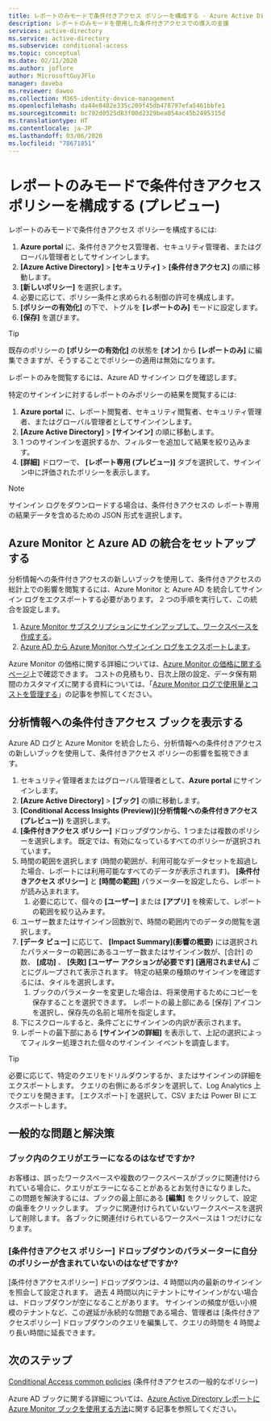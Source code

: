 ```yaml
---
title: レポートのみモードで条件付きアクセス ポリシーを構成する - Azure Active Directory
description: レポートのみモードを使用した条件付きアクセスでの導入の支援
services: active-directory
ms.service: active-directory
ms.subservice: conditional-access
ms.topic: conceptual
ms.date: 02/11/2020
ms.author: joflore
author: MicrosoftGuyJFlo
manager: daveba
ms.reviewer: dawoo
ms.collection: M365-identity-device-management
ms.openlocfilehash: da44e8482e335c209f45db478797efa5461bbfe1
ms.sourcegitcommit: bc792d0525d83f00d2329bea054ac45b2495315d
ms.translationtype: HT
ms.contentlocale: ja-JP
ms.lasthandoff: 03/06/2020
ms.locfileid: "78671851"
---
```

# <a name="configure-a-conditional-access-policy-in-report-only-mode-preview"></a>レポートのみモードで条件付きアクセス ポリシーを構成する (プレビュー)

レポートのみモードで条件付きアクセス ポリシーを構成するには:

1. **Azure portal** に、条件付きアクセス管理者、セキュリティ管理者、またはグローバル管理者としてサインインします。
1. **[Azure Active Directory]**  >  **[セキュリティ]**  >  **[条件付きアクセス]** の順に移動します。
1. **[新しいポリシー]** を選択します。
1. 必要に応じて、ポリシー条件と求められる制御の許可を構成します。
1. **[ポリシーの有効化]** の下で、トグルを **[レポートのみ]** モードに設定します。
1. **[保存]** を選びます。

> [!TIP]
> 既存のポリシーの **[ポリシーの有効化]** の状態を **[オン]** から **[レポートのみ]** に編集できますが、そうすることでポリシーの適用は無効になります。 

レポートのみを閲覧するには、Azure AD サインイン ログを確認します。

特定のサインインに対するレポートのみポリシーの結果を閲覧するには:

1. **Azure portal** に、レポート閲覧者、セキュリティ閲覧者、セキュリティ管理者、またはグローバル管理者としてサインインします。
1. **[Azure Active Directory]**  >  **[サインイン]** の順に移動します。
1. 1 つのサインインを選択するか、フィルターを追加して結果を絞り込みます。
1. **[詳細]** ドロワーで、 **[レポート専用 (プレビュー)]** タブを選択して、サインイン中に評価されたポリシーを表示します。

> [!NOTE]
> サインイン ログをダウンロードする場合は、条件付きアクセスの レポート専用の結果データを含めるための JSON 形式を選択します。

## <a name="set-up-azure-monitor-integration-with-azure-ad"></a>Azure Monitor と Azure AD の統合をセットアップする

分析情報への条件付きアクセスの新しいブックを使用して、条件付きアクセスの総計上での影響を閲覧するには、Azure Monitor と Azure AD を統合してサインイン ログをエクスポートする必要があります。 2 つの手順を実行して、この統合を設定します。 

1. [Azure Monitor サブスクリプションにサインアップして、ワークスペースを作成する](/azure/azure-monitor/learn/quick-create-workspace)。
1. [Azure AD から Azure Monitor へサインイン ログをエクスポートします](/azure/active-directory/reports-monitoring/howto-integrate-activity-logs-with-log-analytics)。

Azure Monitor の価格に関する詳細については、[Azure Monitor の価格に関するページ](https://azure.microsoft.com/pricing/details/monitor/)上で確認できます。 コストの見積もり、日次上限の設定、データ保有期間のカスタマイズに関する資料については、「[Azure Monitor ログで使用量とコストを管理する](../../azure-monitor/platform/manage-cost-storage.md#estimating-the-costs-to-manage-your-environment)」の記事を参照してください。

## <a name="view-conditional-access-insights-workbook"></a>分析情報への条件付きアクセス ブックを表示する

Azure AD ログと Azure Monitor を統合したら、分析情報への条件付きアクセスの新しいブックを使用して、条件付きアクセス ポリシーの影響を監視できます。

1. セキュリティ管理者またはグローバル管理者として、**Azure portal** にサインインします。
1. **[Azure Active Directory]**  >  **[ブック]** の順に移動します。
1. **[Conditional Access Insights (Preview)]\(分析情報への条件付きアクセス (プレビュー)\)** を選択します。
1. **[条件付きアクセス ポリシー]** ドロップダウンから、1 つまたは複数のポリシーを選択します。 既定では、有効になっているすべてのポリシーが選択されています。
1. 時間の範囲を選択します (時間の範囲が、利用可能なデータセットを超過した場合、レポートには利用可能なすべてのデータが表示されます)。 **[条件付きアクセス ポリシー]** と **[時間の範囲]** パラメータ―を設定したら、レポートが読み込まれます。
   1. 必要に応じて、個々の **[ユーザー]** または **[アプリ]** を検索して、レポートの範囲を絞り込みます。
1. ユーザー数またはサインイン回数別で、時間の範囲内でのデータの閲覧を選択します。
1. **[データ ビュー]** に応じて、 **[Impact Summary]\(影響の概要\)** には選択されたパラメーターの範囲にあるユーザー数またはサインイン数が、[合計] の数、 **[成功]** 、 **[失敗]** **[ユーザー アクションが必要です]** **[適用されません]** ごとにグループされて表示されます。 特定の結果の種類のサインインを確認するには、タイルを選択します。 
   1. ブックのパラメーターを変更した場合は、将来使用するためにコピーを保存することを選択できます。 レポートの最上部にある [保存] アイコンを選択し、保存先の名前と場所を指定します。
1. 下にスクロールすると、条件ごとにサインインの内訳が表示されます。
1. レポートの最下部にある **[サインインの詳細]** を表示して、上記の選択によってフィルター処理された個々のサインイン イベントを調査します。

> [!TIP] 
> 必要に応じて、特定のクエリをドリルダウンするか、またはサインインの詳細をエクスポートします。 クエリの右側にあるボタンを選択して、Log Analytics 上でクエリを開きます。 [エクスポート] を選択して、CSV または Power BI にエクスポートします。

## <a name="common-problems-and-solutions"></a>一般的な問題と解決策

### <a name="why-are-the-queries-in-the-workbook-failing"></a>ブック内のクエリがエラーになるのはなぜですか?

お客様は、誤ったワークスペースや複数のワークスペースがブックに関連付けられている場合に、クエリがエラーになることがあるとお気付きになりました。 この問題を解決するには、ブックの最上部にある **[編集]** をクリックして、設定の歯車をクリックします。 ブックに関連付けられていないワークスペースを選択して削除します。 各ブックに関連付けられているワークスペースは 1 つだけになります。

### <a name="why-doesnt-the-conditional-access-policies-dropdown-parameter-contain-my-policies"></a>[条件付きアクセス ポリシー] ドロップダウンのパラメーターに自分のポリシーが含まれていないのはなぜですか?

[条件付きアクセスポリシー] ドロップダウンは、4 時間以内の最新のサインインを照会して設定されます。 過去 4 時間以内にテナントにサインインがない場合は、ドロップダウンが空になることがあります。 サインインの頻度が低い小規模のテナントなど、この遅延が永続的な問題である場合、管理者は [条件付きアクセスポリシー] ドロップダウンのクエリを編集して、クエリの時間を 4 時間より長い時間に延長できます。

## <a name="next-steps"></a>次のステップ

[Conditional Access common policies](concept-conditional-access-policy-common.md) (条件付きアクセスの一般的なポリシー)

Azure AD ブックに関する詳細については、[Azure Active Directory レポートに Azure Monitor ブックを使用する方法](../reports-monitoring/howto-use-azure-monitor-workbooks.md)に関する記事を参照してください。

